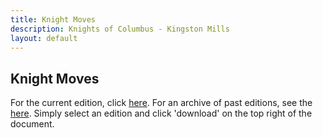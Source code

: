 ```yaml
---
title: Knight Moves
description: Knights of Columbus - Kingston Mills
layout: default
---
```


## Knight Moves

For the current edition, click [here](https://github.com/11886knights/11886knights.github.io/raw/master/docs/knights_moves/2021/06-Jun21.pdf). For an archive of past editions, see the [here](https://github.com/11886knights/11886knights.github.io/tree/master/docs/knights_moves). Simply select an edition and click 'download' on the top right of the document.

